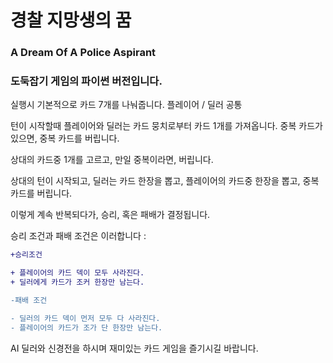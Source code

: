 # 경찰 지망생의 꿈

### A Dream Of A Police Aspirant

### 도둑잡기 게임의 파이썬 버전입니다.

실행시 기본적으로 카드 7개를 나눠줍니다.
플레이어 / 딜러 공통

턴이 시작할때 플레이어와 딜러는 카드 뭉치로부터 카드 1개를 가져옵니다.
중복 카드가 있으면, 중복 카드를 버립니다.

상대의 카드중 1개를 고르고, 만일 중복이라면, 버립니다.

상대의 턴이 시작되고, 딜러는 카드 한장을 뽑고,
플레이어의 카드중 한장을 뽑고, 중복 카드를 버립니다.

이렇게 계속 반복되다가, 승리, 혹은 패배가 결정됩니다.

승리 조건과 패배 조건은 이러합니다 :

```diff
+승리조건

+ 플레이어의 카드 덱이 모두 사라진다.
+ 딜러에게 카드가 조커 한장만 남는다.

-패배 조건

- 딜러의 카드 덱이 먼저 모두 다 사라진다.
- 플레이어의 카드가 조가 단 한장만 남는다.
```

AI 딜러와 신경전을 하시며 재미있는 카드 게임을 즐기시길 바랍니다.
